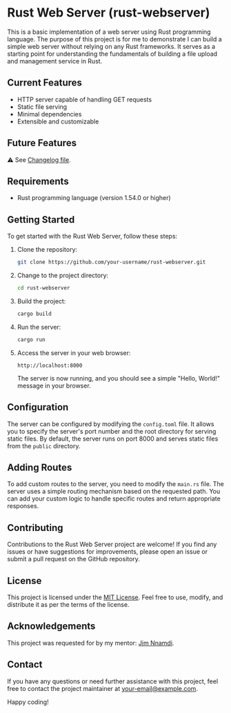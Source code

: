 # Rust Web Server (rust-webserver)
This is a basic implementation of a web server using Rust programming language. 
The purpose of this project is for me to demonstrate I can build a simple web 
server without relying on any Rust frameworks. 
It serves as a starting point for understanding the fundamentals 
of building a file upload and management service in Rust.

## Current Features

- HTTP server capable of handling GET requests
- Static file serving
- Minimal dependencies
- Extensible and customizable

## Future Features
⚠️ See [Changelog file](CHANGELOG.md).

## Requirements

- Rust programming language (version 1.54.0 or higher)

## Getting Started

To get started with the Rust Web Server, follow these steps:

1. Clone the repository:

   ```bash
   git clone https://github.com/your-username/rust-webserver.git
   ```

2. Change to the project directory:

   ```bash
   cd rust-webserver
   ```

3. Build the project:

   ```bash
   cargo build
   ```

4. Run the server:

   ```bash
   cargo run
   ```

5. Access the server in your web browser:

   ```
   http://localhost:8000
   ```

   The server is now running, and you should see a simple "Hello, World!" message in your browser.

## Configuration

The server can be configured by modifying the `config.toml` file. It allows you to specify the server's port number and the root directory for serving static files. By default, the server runs on port 8000 and serves static files from the `public` directory.

## Adding Routes

To add custom routes to the server, you need to modify the `main.rs` file. The server uses a simple routing mechanism based on the requested path. You can add your custom logic to handle specific routes and return appropriate responses.

## Contributing

Contributions to the Rust Web Server project are welcome! 
If you find any issues or have suggestions for improvements, 
please open an issue or submit a pull request on the GitHub repository.

## License

This project is licensed under the [MIT License](LICENSE). Feel free to use, modify, and distribute it as per the terms of the license.

## Acknowledgements

This project was requested for by my mentor: [Jim Nnamdi](https://github.com/jim-nnamdi).

## Contact

If you have any questions or need further assistance with this project, feel free to contact the project maintainer at [your-email@example.com](mailto:your-email@example.com).

Happy coding!